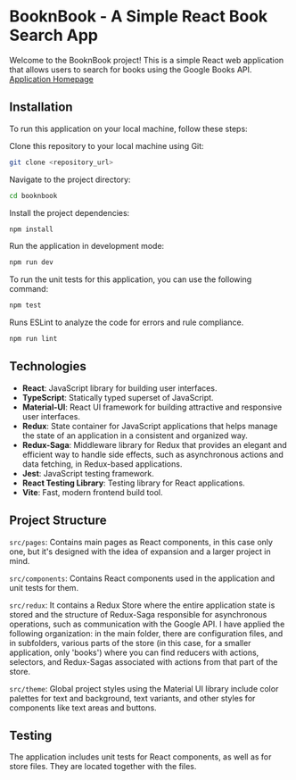 # BooknBook - A Simple React Book Search App

Welcome to the BooknBook project! This is a simple React web application that allows users to search for books using the Google Books API.
[Application Homepage](https://booknbook.netlify.app/)

## Installation

To run this application on your local machine, follow these steps:

Clone this repository to your local machine using Git:

```bash
git clone <repository_url>
```
Navigate to the project directory:

```bash
cd booknbook
```
Install the project dependencies:

```bash
npm install
```
Run the application in development mode:

```bash
npm run dev
```

To run the unit tests for this application, you can use the following command:

```bash
npm test
```
Runs ESLint to analyze the code for errors and rule compliance.
```bash
npm run lint
```

## Technologies

- **React**: JavaScript library for building user interfaces.
- **TypeScript**: Statically typed superset of JavaScript.
- **Material-UI**: React UI framework for building attractive and responsive user interfaces.
- **Redux**: State container for JavaScript applications that helps manage the state of an application in a consistent and organized way.
- **Redux-Saga**: Middleware library for Redux that provides an elegant and efficient way to handle side effects, such as asynchronous actions and data fetching, in Redux-based applications.
- **Jest**: JavaScript testing framework.
- **React Testing Library**: Testing library for React applications.
- **Vite**: Fast, modern frontend build tool.

## Project Structure

`src/pages`: Contains main pages as React components, in this case only one, but it's designed with the idea of expansion and a larger project in mind.

`src/components`: Contains React components used in the application and unit tests for them.

`src/redux`:  It contains a Redux Store where the entire application state is stored and the structure of Redux-Saga responsible for asynchronous operations, such as communication with the Google API. I have applied the following organization: in the main folder, there are configuration files, and in subfolders, various parts of the store (in this case, for a smaller application, only 'books') where you can find reducers with actions, selectors, and Redux-Sagas associated with actions from that part of the store.

`src/theme`: Global project styles using the Material UI library include color palettes for text and background, text variants, and other styles for components like text areas and buttons.

## Testing

The application includes unit tests for React components, as well as for store files. They are located together with the files.